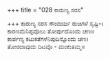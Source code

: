 +++
title = "028 ಕಾರುಣ್ಯ ಸರಸ"

+++
ಕಾರುಣ್ಯ ಸರಸ ಸೌಂದರ್ಯ ರುಚಿಗಳೆ ಸೃಷ್ಟಿ-।  
ಕಾರಣಮೆನಿಪ್ಪವೊಲು ತೋರ್ಪುದೊಂದು ಚಣ॥  
ಕಾರ್ಪಣ್ಯ ಕಟುಕತೆಗಳೆನಿಪುದಿನ್ನೊಂದು ಚಣ।  
ತೋರದಾವುದು ದಿಟವೊ - ಮಂಕುತಿಮ್ಮ॥  
